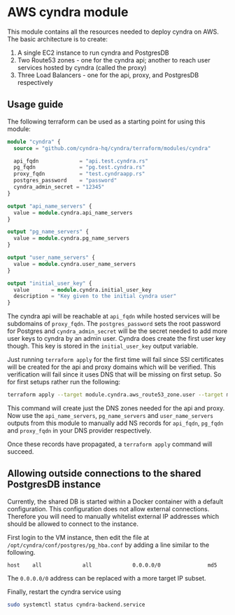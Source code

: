 # AWS cyndra module
This module contains all the resources needed to deploy cyndra on AWS. The basic architecture is to create:
1. A single EC2 instance to run cyndra and PostgresDB
1. Two Route53 zones - one for the cyndra api; another to reach user services hosted by cyndra (called the proxy)
1. Three Load Balancers - one for the api, proxy, and PostgresDB respectively

## Usage guide
The following terraform can be used as a starting point for using this module:

```tf
module "cyndra" {
  source = "github.com/cyndra-hq/cyndra/terraform/modules/cyndra"

  api_fqdn             = "api.test.cyndra.rs"
  pg_fqdn              = "pg.test.cyndra.rs"
  proxy_fqdn           = "test.cyndraapp.rs"
  postgres_password    = "password"
  cyndra_admin_secret = "12345"
}

output "api_name_servers" {
  value = module.cyndra.api_name_servers
}

output "pg_name_servers" {
  value = module.cyndra.pg_name_servers
}

output "user_name_servers" {
  value = module.cyndra.user_name_servers
}

output "initial_user_key" {
  value       = module.cyndra.initial_user_key
  description = "Key given to the initial cyndra user"
}
```

The cyndra api will be reachable at `api_fqdn` while hosted services will be subdomains of `proxy_fqdn`. The `postgres_password` sets the root password for Postgres and `cyndra_admin_secret` will be the secret needed to add more user keys to cyndra by an admin user. Cyndra does create the first user key though. This key is stored in the `initial_user_key` output variable.

Just running `terraform apply` for the first time will fail since SSl certificates will be created for the api and proxy domains which will be verified. This verification will fail since it uses DNS that will be missing on first setup. So for first setups rather run the following:

``` sh
terraform apply --target module.cyndra.aws_route53_zone.user --target module.cyndra.aws_route53_zone.api --target module.cyndra.aws_route53_zone.pg
```

This command will create just the DNS zones needed for the api and proxy. Now use the `api_name_servers`, `pg_name_servers` and `user_name_servers` outputs from this module to manually add NS records for `api_fqdn`, `pg_fqdn` and `proxy_fqdn` in your DNS provider respectively.

Once these records have propagated, a `terraform apply` command will succeed.

## Allowing outside connections to the shared PostgresDB instance
Currently, the shared DB is started within a Docker container with a default configuration. This configuration does not allow external connections. Therefore you will need to manually whitelist external IP addresses which should be allowed to connect to the instance.

First login to the VM instance, then edit the file at `/opt/cyndra/conf/postgres/pg_hba.conf` by adding a line similar to the following.

```
host    all             all             0.0.0.0/0               md5
```

The `0.0.0.0/0` address can be replaced with a more target IP subset.

Finally, restart the cyndra service using

``` sh
sudo systemctl status cyndra-backend.service
```

